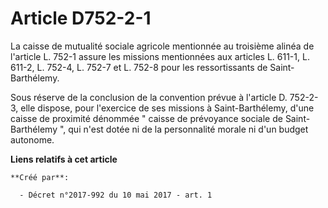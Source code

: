 # Article D752-2-1

La caisse de mutualité sociale agricole mentionnée au troisième alinéa de l'article L. 752-1 assure les missions mentionnées
aux articles L. 611-1, L. 611-2, L. 752-4, L. 752-7 et L. 752-8 pour les ressortissants de Saint-Barthélemy.

Sous réserve de la conclusion de la convention prévue à l'article D. 752-2-3, elle dispose, pour l'exercice de ses missions à
Saint-Barthélemy, d'une caisse de proximité dénommée " caisse de prévoyance sociale de Saint-Barthélemy ", qui n'est dotée ni
de la personnalité morale ni d'un budget autonome.

**Liens relatifs à cet article**

	**Créé par**:

	  - Décret n°2017-992 du 10 mai 2017 - art. 1
